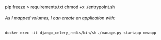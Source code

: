 pip freeze > requirements.txt
chmod +x ./entrypoint.sh

###### As I mapped volumes, I can create an application with:
`docker exec -it django_celery_redis/bin/sh`
`./manage.py startapp newapp`